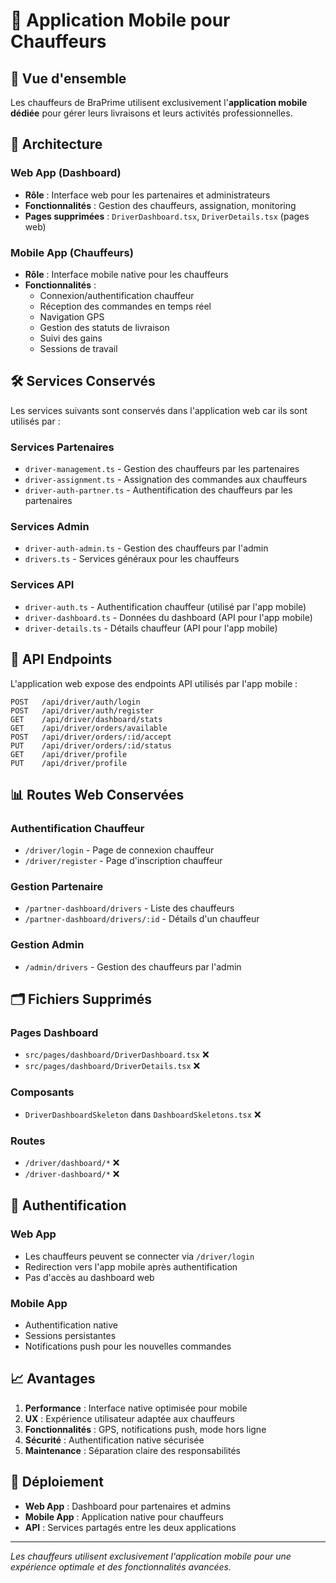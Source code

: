 # 🚗 Application Mobile pour Chauffeurs

## 📱 Vue d'ensemble

Les chauffeurs de BraPrime utilisent exclusivement l'**application mobile dédiée** pour gérer leurs livraisons et leurs activités professionnelles.

## 🔄 Architecture

### Web App (Dashboard)
- **Rôle** : Interface web pour les partenaires et administrateurs
- **Fonctionnalités** : Gestion des chauffeurs, assignation, monitoring
- **Pages supprimées** : `DriverDashboard.tsx`, `DriverDetails.tsx` (pages web)

### Mobile App (Chauffeurs)
- **Rôle** : Interface mobile native pour les chauffeurs
- **Fonctionnalités** : 
  - Connexion/authentification chauffeur
  - Réception des commandes en temps réel
  - Navigation GPS
  - Gestion des statuts de livraison
  - Suivi des gains
  - Sessions de travail

## 🛠️ Services Conservés

Les services suivants sont conservés dans l'application web car ils sont utilisés par :

### Services Partenaires
- `driver-management.ts` - Gestion des chauffeurs par les partenaires
- `driver-assignment.ts` - Assignation des commandes aux chauffeurs
- `driver-auth-partner.ts` - Authentification des chauffeurs par les partenaires

### Services Admin
- `driver-auth-admin.ts` - Gestion des chauffeurs par l'admin
- `drivers.ts` - Services généraux pour les chauffeurs

### Services API
- `driver-auth.ts` - Authentification chauffeur (utilisé par l'app mobile)
- `driver-dashboard.ts` - Données du dashboard (API pour l'app mobile)
- `driver-details.ts` - Détails chauffeur (API pour l'app mobile)

## 🔌 API Endpoints

L'application web expose des endpoints API utilisés par l'app mobile :

```
POST   /api/driver/auth/login
POST   /api/driver/auth/register
GET    /api/driver/dashboard/stats
GET    /api/driver/orders/available
POST   /api/driver/orders/:id/accept
PUT    /api/driver/orders/:id/status
GET    /api/driver/profile
PUT    /api/driver/profile
```

## 📊 Routes Web Conservées

### Authentification Chauffeur
- `/driver/login` - Page de connexion chauffeur
- `/driver/register` - Page d'inscription chauffeur

### Gestion Partenaire
- `/partner-dashboard/drivers` - Liste des chauffeurs
- `/partner-dashboard/drivers/:id` - Détails d'un chauffeur

### Gestion Admin
- `/admin/drivers` - Gestion des chauffeurs par l'admin

## 🗂️ Fichiers Supprimés

### Pages Dashboard
- `src/pages/dashboard/DriverDashboard.tsx` ❌
- `src/pages/dashboard/DriverDetails.tsx` ❌

### Composants
- `DriverDashboardSkeleton` dans `DashboardSkeletons.tsx` ❌

### Routes
- `/driver/dashboard/*` ❌
- `/driver-dashboard/*` ❌

## 🔐 Authentification

### Web App
- Les chauffeurs peuvent se connecter via `/driver/login`
- Redirection vers l'app mobile après authentification
- Pas d'accès au dashboard web

### Mobile App
- Authentification native
- Sessions persistantes
- Notifications push pour les nouvelles commandes

## 📈 Avantages

1. **Performance** : Interface native optimisée pour mobile
2. **UX** : Expérience utilisateur adaptée aux chauffeurs
3. **Fonctionnalités** : GPS, notifications push, mode hors ligne
4. **Sécurité** : Authentification native sécurisée
5. **Maintenance** : Séparation claire des responsabilités

## 🚀 Déploiement

- **Web App** : Dashboard pour partenaires et admins
- **Mobile App** : Application native pour chauffeurs
- **API** : Services partagés entre les deux applications

---

*Les chauffeurs utilisent exclusivement l'application mobile pour une expérience optimale et des fonctionnalités avancées.* 